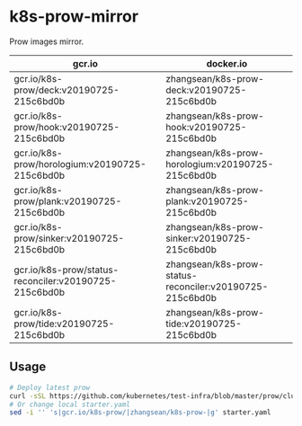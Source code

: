 # k8s-prow-mirror

Prow images mirror.

gcr.io | docker.io
---|---
gcr.io/k8s-prow/deck:v20190725-215c6bd0b | zhangsean/k8s-prow-deck:v20190725-215c6bd0b
gcr.io/k8s-prow/hook:v20190725-215c6bd0b | zhangsean/k8s-prow-hook:v20190725-215c6bd0b
gcr.io/k8s-prow/horologium:v20190725-215c6bd0b | zhangsean/k8s-prow-horologium:v20190725-215c6bd0b
gcr.io/k8s-prow/plank:v20190725-215c6bd0b | zhangsean/k8s-prow-plank:v20190725-215c6bd0b
gcr.io/k8s-prow/sinker:v20190725-215c6bd0b | zhangsean/k8s-prow-sinker:v20190725-215c6bd0b
gcr.io/k8s-prow/status-reconciler:v20190725-215c6bd0b | zhangsean/k8s-prow-status-reconciler:v20190725-215c6bd0b
gcr.io/k8s-prow/tide:v20190725-215c6bd0b | zhangsean/k8s-prow-tide:v20190725-215c6bd0b

## Usage

```bash
# Deploy latest prow
curl -sSL https://github.com/kubernetes/test-infra/blob/master/prow/cluster/starter.yaml?raw= | sed 's|gcr.io/k8s-prow/|zhangsean/k8s-prow-|g' | kubectl apply -f -
# Or change local starter.yaml
sed -i '' 's|gcr.io/k8s-prow/|zhangsean/k8s-prow-|g' starter.yaml
```
